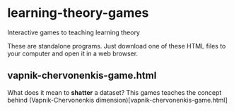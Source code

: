 # learning-theory-games

Interactive games to teaching learning theory

These are standalone programs. Just download one of these HTML files to your
computer and open it in a web browser.

## vapnik-chervonenkis-game.html

What does it mean to **shatter** a dataset? This games teaches the
concept behind
(Vapnik-Chervonenkis dimension)[vapnik-chervonenkis-game.html]
